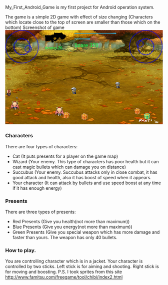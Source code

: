 My_First_Android_Game is my first project for Android operation system. 

The game is a simple 2D game with effect of size changing (Characters which locate close to the top of screen are smaller than those which on the bottom) 
Screenshot of game
![](https://github.com/Lrakulka/My_First_Android_Game/blob/master/app/GameScreen.png)
### Characters 
There are four types of characters:
* Cat (It puts presents for a player on the game map)
* Wizard (Your enemy. This type of characters has poor health but it can cast magic bullets which can damage you on distance)
* Succubus (Your enemy. Succubus attacks only in close combat, it has good attack and health, also it has boost of speed when it appears.
* Your character (It can attack by bullets and use speed boost at any time if it has enough energy)

### Presents
There are three types of presents:
* Red Presents (Give you health(not more than maximum))
* Blue Presents (Give you energy(not more than maximum))
* Green Presents (Give you special weapon which has more damage and faster than yours. The weapon has only 40 bullets.


### How to play.
You are controlling character which is in a jacket. 
Your character is controlled by two sticks. 
Left stick is for aiming and shooting. 
Right stick is for moving and boosting.
P.S. I took sprites from this site http://www.famitsu.com/freegame/tool/chibi/index2.html

